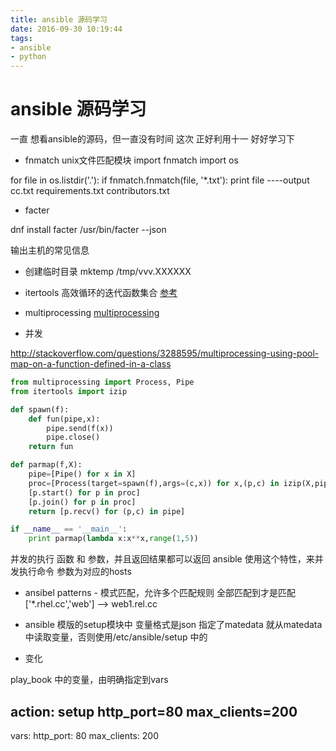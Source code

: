 ```yaml
---
title: ansible 源码学习
date: 2016-09-30 10:19:44
tags: 
- ansible
- python
---
```


# ansible 源码学习
一直 想看ansible的源码，但一直没有时间
这次 正好利用十一 好好学习下

+ fnmatch   unix文件匹配模块
import fnmatch
import os

for file in os.listdir('.'):
    if fnmatch.fnmatch(file, '*.txt'):
        print file
----output
cc.txt
requirements.txt
contributors.txt

+ facter

dnf install facter
/usr/bin/facter --json

输出主机的常见信息

+  创建临时目录
mktemp /tmp/vvv.XXXXXX


+ itertools 高效循环的迭代函数集合
[参考](http://wklken.me/posts/2013/08/20/python-extra-itertools.html)

+ multiprocessing
[multiprocessing](http://www.cnblogs.com/vamei/archive/2012/10/12/2721484.html)

+ 并发

http://stackoverflow.com/questions/3288595/multiprocessing-using-pool-map-on-a-function-defined-in-a-class

``` python
from multiprocessing import Process, Pipe
from itertools import izip

def spawn(f):
    def fun(pipe,x):
        pipe.send(f(x))
        pipe.close()
    return fun

def parmap(f,X):
    pipe=[Pipe() for x in X]
    proc=[Process(target=spawn(f),args=(c,x)) for x,(p,c) in izip(X,pipe)]
    [p.start() for p in proc]
    [p.join() for p in proc]
    return [p.recv() for (p,c) in pipe]

if __name__ == '__main__':
    print parmap(lambda x:x**x,range(1,5))
```
并发的执行 函数  和 参数，并且返回结果都可以返回
ansible 使用这个特性，来并发执行命令 参数为对应的hosts

+ ansibel patterns - 模式匹配，允许多个匹配规则
全部匹配到才是匹配
['*.rhel.cc','web']   --> web1.rel.cc 

+ ansible 模版的setup模块中 
 变量格式是json
 指定了matedata 就从matedata中读取变量，否则使用/etc/ansible/setup 中的

 +  变化

 play_book 中的变量，由明确指定到vars

 action: setup http_port=80 max_clients=200
 ----
 
vars:
    http_port: 80
    max_clients: 200